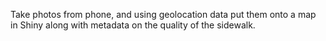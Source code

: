 Take photos from phone, and using geolocation data put them onto a map in Shiny along with metadata on the quality of the sidewalk.
